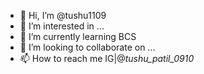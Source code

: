 - 👋 Hi, I’m @tushu1109
- 👀 I’m interested in ...
- 🌱 I’m currently learning BCS 
- 💞️ I’m looking to collaborate on ...
- 📫 How to reach me IG|@_tushu_patil_0910_

<!---
tushu1109/tushu1109 is a ✨ special ✨ repository because its `README.md` (this file) appears on your GitHub profile.
You can click the Preview link to take a look at your changes.
--->
